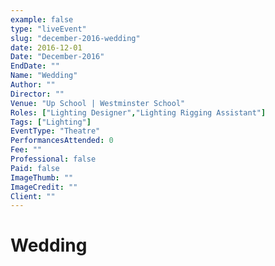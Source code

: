 ```yaml
---
example: false
type: "liveEvent"
slug: "december-2016-wedding"
date: 2016-12-01
Date: "December-2016"
EndDate: ""
Name: "Wedding"
Author: ""
Director: ""
Venue: "Up School | Westminster School"
Roles: ["Lighting Designer","Lighting Rigging Assistant"]
Tags: ["Lighting"]
EventType: "Theatre"
PerformancesAttended: 0
Fee: ""
Professional: false
Paid: false
ImageThumb: ""
ImageCredit: ""
Client: ""
---
```


# Wedding
